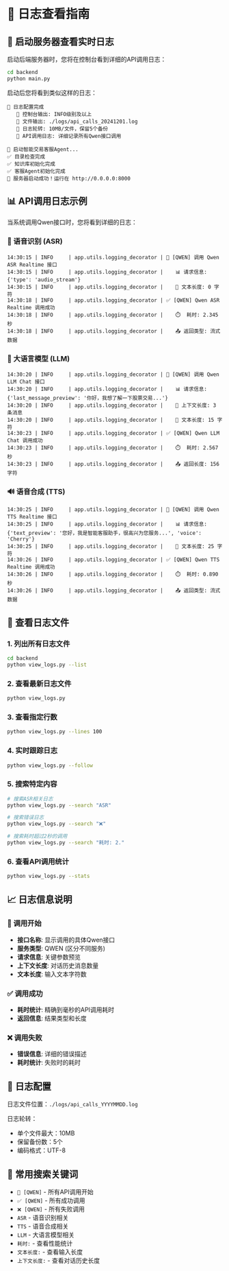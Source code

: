 # 📝 日志查看指南

## 🚀 启动服务器查看实时日志

启动后端服务器时，您将在控制台看到详细的API调用日志：

```bash
cd backend
python main.py
```

启动后您将看到类似这样的日志：

```
📝 日志配置完成
   📄 控制台输出: INFO级别及以上
   📁 文件输出: ./logs/api_calls_20241201.log
   🔄 日志轮转: 10MB/文件，保留5个备份
   🎯 API调用日志: 详细记录所有Qwen接口调用

🚀 启动智能交易客服Agent...
✅ 目录检查完成
✅ 知识库初始化完成
✅ 客服Agent初始化完成
🎉 服务器启动成功！运行在 http://0.0.0.0:8000
```

## 📊 API调用日志示例

当系统调用Qwen接口时，您将看到详细的日志：

### 🎤 语音识别 (ASR)
```
14:30:15 | INFO     | app.utils.logging_decorator | 🚀 [QWEN] 调用 Qwen ASR Realtime 接口
14:30:15 | INFO     | app.utils.logging_decorator |    📊 请求信息: {'type': 'audio_stream'}
14:30:15 | INFO     | app.utils.logging_decorator |    📄 文本长度: 0 字符
14:30:18 | INFO     | app.utils.logging_decorator | ✅ [QWEN] Qwen ASR Realtime 调用成功
14:30:18 | INFO     | app.utils.logging_decorator |    ⏱️  耗时: 2.345秒
14:30:18 | INFO     | app.utils.logging_decorator |    📤 返回类型: 流式数据
```

### 🤖 大语言模型 (LLM)
```
14:30:20 | INFO     | app.utils.logging_decorator | 🚀 [QWEN] 调用 Qwen LLM Chat 接口
14:30:20 | INFO     | app.utils.logging_decorator |    📊 请求信息: {'last_message_preview': '你好，我想了解一下股票交易...'}
14:30:20 | INFO     | app.utils.logging_decorator |    📝 上下文长度: 3 条消息
14:30:20 | INFO     | app.utils.logging_decorator |    📄 文本长度: 15 字符
14:30:23 | INFO     | app.utils.logging_decorator | ✅ [QWEN] Qwen LLM Chat 调用成功
14:30:23 | INFO     | app.utils.logging_decorator |    ⏱️  耗时: 2.567秒
14:30:23 | INFO     | app.utils.logging_decorator |    📤 返回长度: 156 字符
```

### 🔊 语音合成 (TTS)
```
14:30:25 | INFO     | app.utils.logging_decorator | 🚀 [QWEN] 调用 Qwen TTS Realtime 接口
14:30:25 | INFO     | app.utils.logging_decorator |    📊 请求信息: {'text_preview': '您好，我是智能客服助手，很高兴为您服务...', 'voice': 'Cherry'}
14:30:25 | INFO     | app.utils.logging_decorator |    📄 文本长度: 25 字符
14:30:26 | INFO     | app.utils.logging_decorator | ✅ [QWEN] Qwen TTS Realtime 调用成功
14:30:26 | INFO     | app.utils.logging_decorator |    ⏱️  耗时: 0.890秒
14:30:26 | INFO     | app.utils.logging_decorator |    📤 返回类型: 流式数据
```

## 📁 查看日志文件

### 1. 列出所有日志文件
```bash
cd backend
python view_logs.py --list
```

### 2. 查看最新日志文件
```bash
python view_logs.py
```

### 3. 查看指定行数
```bash
python view_logs.py --lines 100
```

### 4. 实时跟踪日志
```bash
python view_logs.py --follow
```

### 5. 搜索特定内容
```bash
# 搜索ASR相关日志
python view_logs.py --search "ASR"

# 搜索错误日志
python view_logs.py --search "❌"

# 搜索耗时超过2秒的调用
python view_logs.py --search "耗时: 2."
```

### 6. 查看API调用统计
```bash
python view_logs.py --stats
```

## 📈 日志信息说明

### 🚀 调用开始
- **接口名称**: 显示调用的具体Qwen接口
- **服务类型**: QWEN (区分不同服务)
- **请求信息**: 关键参数预览
- **上下文长度**: 对话历史消息数量
- **文本长度**: 输入文本字符数

### ✅ 调用成功
- **耗时统计**: 精确到毫秒的API调用耗时
- **返回信息**: 结果类型和长度

### ❌ 调用失败
- **错误信息**: 详细的错误描述
- **耗时统计**: 失败时的耗时

## 🔧 日志配置

日志文件位置：`./logs/api_calls_YYYYMMDD.log`

日志轮转：
- 单个文件最大：10MB
- 保留备份数：5个
- 编码格式：UTF-8

## 🎯 常用搜索关键词

- `🚀 [QWEN]` - 所有API调用开始
- `✅ [QWEN]` - 所有成功调用
- `❌ [QWEN]` - 所有失败调用
- `ASR` - 语音识别相关
- `TTS` - 语音合成相关
- `LLM` - 大语言模型相关
- `耗时:` - 查看性能统计
- `文本长度:` - 查看输入长度
- `上下文长度:` - 查看对话历史长度 